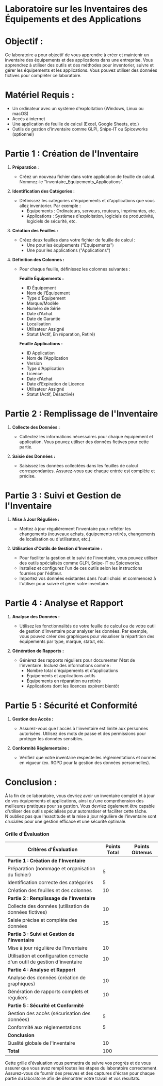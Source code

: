 # Laboratoire sur les Inventaires des Équipements et des Applications

# Objectif :
Ce laboratoire a pour objectif de vous apprendre à créer et maintenir un inventaire des équipements et des applications dans une entreprise. Vous apprendrez à utiliser des outils et des méthodes pour inventorier, suivre et gérer les équipements et les applications. Vous pouvez utiliser des données fictives pour compléter ce laboratoire.

# Matériel Requis :
- Un ordinateur avec un système d'exploitation (Windows, Linux ou macOS)
- Accès à internet
- Une application de feuille de calcul (Excel, Google Sheets, etc.)
- Outils de gestion d'inventaire comme GLPI, Snipe-IT ou Spiceworks (optionnel)

# Partie 1 : Création de l'Inventaire

1. **Préparation :**
   - Créez un nouveau fichier dans votre application de feuille de calcul. Nommez-le "Inventaire_Equipements_Applications".

2. **Identification des Catégories :**
   - Définissez les catégories d'équipements et d'applications que vous allez inventorier. Par exemple :
     - Équipements : Ordinateurs, serveurs, routeurs, imprimantes, etc.
     - Applications : Systèmes d'exploitation, logiciels de productivité, logiciels de sécurité, etc.

3. **Création des Feuilles :**
   - Créez deux feuilles dans votre fichier de feuille de calcul :
     - Une pour les équipements ("Équipements")
     - Une pour les applications ("Applications")

4. **Définition des Colonnes :**
   - Pour chaque feuille, définissez les colonnes suivantes :

     **Feuille Équipements :**
     - ID Équipement
     - Nom de l'Équipement
     - Type d'Équipement
     - Marque/Modèle
     - Numéro de Série
     - Date d'Achat
     - Date de Garantie
     - Localisation
     - Utilisateur Assigné
     - Statut (Actif, En réparation, Retiré)
     
     **Feuille Applications :**
     - ID Application
     - Nom de l'Application
     - Version
     - Type d'Application
     - Licence
     - Date d'Achat
     - Date d'Expiration de Licence
     - Utilisateur Assigné
     - Statut (Actif, Désactivé)

# Partie 2 : Remplissage de l'Inventaire

1. **Collecte des Données :**
   - Collectez les informations nécessaires pour chaque équipement et application. Vous pouvez utiliser des données fictives pour cette partie.

2. **Saisie des Données :**
   - Saisissez les données collectées dans les feuilles de calcul correspondantes. Assurez-vous que chaque entrée est complète et précise.

# Partie 3 : Suivi et Gestion de l'Inventaire

1. **Mise à Jour Régulière :**
   - Mettez à jour régulièrement l'inventaire pour refléter les changements (nouveaux achats, équipements retirés, changements de localisation ou d'utilisateur, etc.).

2. **Utilisation d'Outils de Gestion d'Inventaire :**
   - Pour faciliter la gestion et le suivi de l'inventaire, vous pouvez utiliser des outils spécialisés comme GLPI, Snipe-IT ou Spiceworks.
   - Installez et configurez l'un de ces outils selon les instructions fournies par l'éditeur.
   - Importez vos données existantes dans l'outil choisi et commencez à l'utiliser pour suivre et gérer votre inventaire.

# Partie 4 : Analyse et Rapport

1. **Analyse des Données :**
   - Utilisez les fonctionnalités de votre feuille de calcul ou de votre outil de gestion d'inventaire pour analyser les données. Par exemple, vous pouvez créer des graphiques pour visualiser la répartition des équipements par type, marque, statut, etc.

2. **Génération de Rapports :**
   - Génèrez des rapports réguliers pour documenter l'état de l'inventaire. Incluez des informations comme :
     - Nombre total d'équipements et d'applications
     - Équipements et applications actifs
     - Équipements en réparation ou retirés
     - Applications dont les licences expirent bientôt

# Partie 5 : Sécurité et Conformité

1. **Gestion des Accès :**
   - Assurez-vous que l'accès à l'inventaire est limité aux personnes autorisées. Utilisez des mots de passe et des permissions pour protéger les données sensibles.

2. **Conformité Réglementaire :**
   - Vérifiez que votre inventaire respecte les réglementations et normes en vigueur (ex. RGPD pour la gestion des données personnelles).

# Conclusion :

À la fin de ce laboratoire, vous devriez avoir un inventaire complet et à jour de vos équipements et applications, ainsi qu'une compréhension des meilleures pratiques pour sa gestion. Vous devriez également être capable d'utiliser des outils spécialisés pour automatiser et faciliter cette tâche. N'oubliez pas que l'exactitude et la mise à jour régulière de l'inventaire sont cruciales pour une gestion efficace et une sécurité optimale.

### Grille d'Évaluation

| Critères d'Évaluation                           | Points Total | Points Obtenus |
|-------------------------------------------------|---------------|----------------|
| **Partie 1 : Création de l'Inventaire**         |               |                |
| Préparation (nommage et organisation du fichier) | 5             |                |
| Identification correcte des catégories           | 5             |                |
| Création des feuilles et des colonnes            | 10            |                |
| **Partie 2 : Remplissage de l'Inventaire**       |               |                |
| Collecte des données (utilisation de données fictives) | 10     |                |
| Saisie précise et complète des données           | 15            |                |
| **Partie 3 : Suivi et Gestion de l'Inventaire**  |               |                |
| Mise à jour régulière de l'inventaire             | 10            |                |
| Utilisation et configuration correcte d'un outil de gestion d'inventaire | 10 |                |
| **Partie 4 : Analyse et Rapport**                |               |                |
| Analyse des données (création de graphiques)      | 10            |                |
| Génération de rapports complets et réguliers      | 10            |                |
| **Partie 5 : Sécurité et Conformité**            |               |                |
| Gestion des accès (sécurisation des données)      | 5             |                |
| Conformité aux réglementations                   | 5             |                |
| **Conclusion**                                   |               |                |
| Qualité globale de l'inventaire                  | 10            |                |
| **Total**                                        | 100           |                |

Cette grille d'évaluation vous permettra de suivre vos progrès et de vous assurer que vous avez rempli toutes les étapes du laboratoire correctement. Assurez-vous de fournir des preuves et des captures d'écran pour chaque partie du laboratoire afin de démontrer votre travail et vos résultats.
